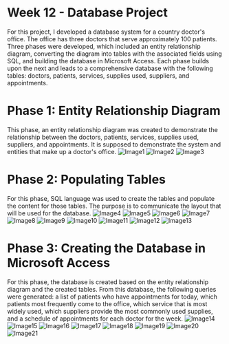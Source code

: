 # Week 12 - Database Project

For this project, I developed a database system for a country doctor's office. The office has three doctors that serve approximately 100 patients. Three phases were developed, which included an entity relationship diagram, converting the diagram into tables with the associated fields using SQL, and building the database in Microsoft Access. Each phase builds upon the next and leads to a comprehensive database with the following tables:  doctors, patients, services, supplies used, suppliers, and appointments.

# Phase 1: Entity Relationship Diagram

This phase, an entity relationship diagram was created to demonstrate the relationship between the doctors, patients, services, supplies used, suppliers, and appointments. It is supposed to demonstrate the system and entities that make up a doctor's office.
![Image1](Images/phase1.JPG)
![Image2](Images/phase1.2.JPG)
![Image3](Images/phase1.3.JPG)

# Phase 2: Populating Tables

For this phase, SQL language was used to create the tables and populate the content for those tables. The purpose is to communicate the layout that will be used for the database.
![Image4](Images/phase2.JPG)
![Image5](Images/phase2.2.JPG)
![Image6](Images/phase2.3.JPG)
![Image7](Images/phase2.4.JPG)
![Image8](Images/phase2.5.JPG)
![Image9](Images/phase2.6.JPG)
![Image10](Images/phase2.7.JPG)
![Image11](Images/phase2.8.JPG)
![Image12](Images/phase2.9.JPG)
![Image13](Images/phase2.92.JPG)

# Phase 3: Creating the Database in Microsoft Access

For this phase, the database is created based on the entity relationship diagram and the created tables. From this database, the following queries were generated: a list of patients who have appointments for today, which patients most frequently come to the office, which service that is most widely used, which suppliers provide the most commonly used supplies, and a schedule of appointments for each doctor for the week.
![Image14](Images/phase3.JPG)
![Image15](Images/phase3.2.JPG)
![Image16](Images/phase3.3.JPG)
![Image17](Images/phase3.4.JPG)
![Image18](Images/phase3.5.JPG)
![Image19](Images/phase3.6.JPG)
![Image20](Images/phase3.7.JPG)
![Image21](Images/phase3.8.JPG)


